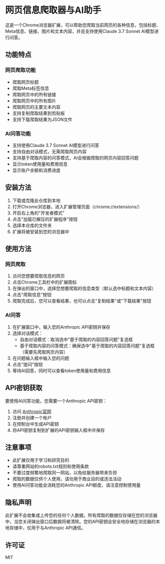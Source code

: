 # 网页信息爬取器与AI助手

这是一个Chrome浏览器扩展，可以帮助您爬取当前网页的各种信息，包括标题、Meta信息、链接、图片和文本内容，并且支持使用Claude 3.7 Sonnet AI模型进行问答。

## 功能特点

### 网页爬取功能
- 爬取网页标题
- 爬取Meta标签信息
- 爬取网页中的所有链接
- 爬取网页中的所有图片
- 爬取网页的主要文本内容
- 支持复制爬取结果到剪贴板
- 支持下载爬取结果为JSON文件

### AI问答功能
- 支持使用Claude 3.7 Sonnet AI模型进行问答
- 支持自由对话模式，无需爬取网页内容
- 支持基于爬取内容的问答模式，AI会根据爬取的网页内容回答问题
- 显示token使用量和费用信息
- 显示账户余额和消费进度

## 安装方法

1. 下载或克隆此仓库到本地
2. 打开Chrome浏览器，进入扩展管理页面（chrome://extensions/）
3. 开启右上角的"开发者模式"
4. 点击"加载已解压的扩展程序"按钮
5. 选择本仓库的文件夹
6. 扩展将被安装到您的浏览器中

## 使用方法

### 网页爬取
1. 访问您想要爬取信息的网页
2. 点击Chrome工具栏中的扩展图标
3. 在弹出的窗口中，选择您想要爬取的信息类型（默认选中标题和文本内容）
4. 点击"爬取信息"按钮
5. 爬取完成后，您可以查看结果，也可以点击"复制结果"或"下载结果"按钮

### AI问答
1. 在扩展窗口中，输入您的Anthropic API密钥并保存
2. 选择对话模式：
   - 自由对话模式：取消选中"基于爬取的内容回答问题"复选框
   - 基于爬取内容的问答模式：确保选中"基于爬取的内容回答问题"复选框（需要先爬取网页内容）
3. 在问题输入框中输入您的问题
4. 点击"提问"按钮
5. 等待AI回答，同时可以查看token使用量和费用信息

## API密钥获取

要使用AI问答功能，您需要一个Anthropic API密钥：
1. 访问 [Anthropic官网](https://www.anthropic.com/)
2. 注册并创建一个账户
3. 在控制台中生成API密钥
4. 将API密钥复制到扩展的API密钥输入框中并保存

## 注意事项

- 此扩展仅用于学习和研究目的
- 请尊重网站的robots.txt规则和使用条款
- 不要过度频繁地爬取同一网站，以免给服务器带来负担
- 爬取的数据仅供个人使用，请勿用于商业目的或违法活动
- 使用AI问答功能会消耗您的Anthropic API额度，请注意控制使用量

## 隐私声明

此扩展不会收集或上传您的任何个人数据。所有爬取的数据仅存储在您的浏览器中，当您关闭弹出窗口后数据将被清除。您的API密钥会安全地存储在浏览器的本地存储中，仅用于与Anthropic API通信。

## 许可证

MIT 